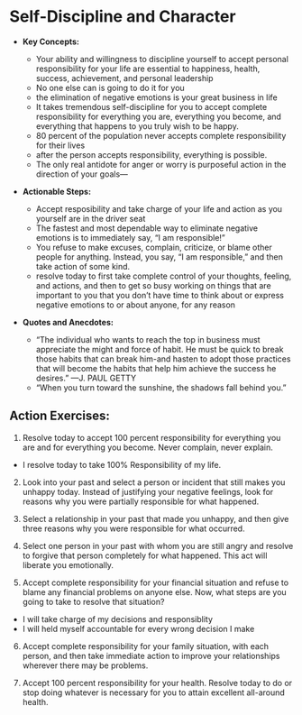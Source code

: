 # Self-Discipline and Character
- **Key Concepts:**
  - Your ability and willingness to discipline yourself to accept personal responsibility for your life are essential to happiness, health, success, achievement, and personal leadership
  - No one else can is going to do it for you 
  - the elimination of negative emotions is your great business in life 
  - It takes tremendous self-discipline for you to accept complete responsibility for everything you are, everything you become, and everything that happens to you truly wish to be happy.
  - 80 percent of the population never accepts complete responsibility for their lives
  - after the person accepts responsibility, everything is possible.
  - The only real antidote for anger or worry is purposeful action in the direction of your goals—

- **Actionable Steps:**
  - Accept resposibility and take charge of your life and action as you yourself are in the driver seat
  - The fastest and most dependable way to eliminate negative emotions is to immediately say, “I am responsible!”
  - You refuse to make excuses, complain, criticize, or blame other people for anything. Instead, you say, “I am responsible,” and then take action of some kind.
  - resolve today to first take complete control of your thoughts, feeling, and actions, and then to get so busy working on things that are important to you that you don’t have time to think about or express negative emotions to or about anyone, for any reason

- **Quotes and Anecdotes:**
  - “The individual who wants to reach the top in business must appreciate the might and force of habit. He must be quick to break those habits that can break him-and hasten to adopt those practices that will become the habits that help him achieve the success he desires.” —J. PAUL GETTY
  - “When you turn toward the sunshine, the shadows fall behind you.”

## Action Exercises:

1. Resolve today to accept 100 percent responsibility for everything you are and for everything you become. Never complain, never explain.
- I resolve today to take 100% Responsibility of my life.

2. Look into your past and select a person or incident that still makes you unhappy today. Instead of justifying your negative feelings, look for reasons why you were partially responsible for what happened.

3. Select a relationship in your past that made you unhappy, and then give three reasons why you were responsible for what occurred.

4. Select one person in your past with whom you are still angry and resolve to forgive that person completely for what happened. This act will liberate you emotionally.

5. Accept complete responsibility for your financial situation and refuse to blame any financial problems on anyone else. Now, what steps are you going to take to resolve that situation?
- I will take charge of my decisions and responsiblity
- I will held myself accountable for every wrong decision I make

6. Accept complete responsibility for your family situation, with each person, and then take immediate action to improve your relationships wherever there may be problems.

7. Accept 100 percent responsibility for your health. Resolve today to do or stop doing whatever is necessary for you to attain excellent all-around health.